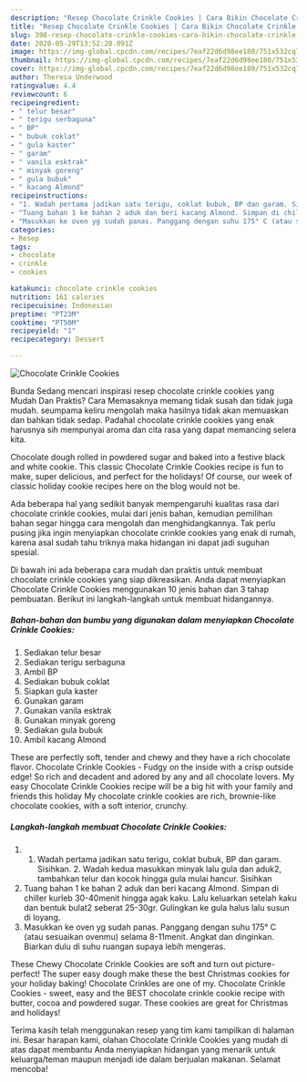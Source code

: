 ```yaml
---
description: "Resep Chocolate Crinkle Cookies | Cara Bikin Chocolate Crinkle Cookies Yang Enak Dan Mudah"
title: "Resep Chocolate Crinkle Cookies | Cara Bikin Chocolate Crinkle Cookies Yang Enak Dan Mudah"
slug: 398-resep-chocolate-crinkle-cookies-cara-bikin-chocolate-crinkle-cookies-yang-enak-dan-mudah
date: 2020-05-29T13:52:28.091Z
image: https://img-global.cpcdn.com/recipes/7eaf22d6d98ee180/751x532cq70/chocolate-crinkle-cookies-foto-resep-utama.jpg
thumbnail: https://img-global.cpcdn.com/recipes/7eaf22d6d98ee180/751x532cq70/chocolate-crinkle-cookies-foto-resep-utama.jpg
cover: https://img-global.cpcdn.com/recipes/7eaf22d6d98ee180/751x532cq70/chocolate-crinkle-cookies-foto-resep-utama.jpg
author: Theresa Underwood
ratingvalue: 4.4
reviewcount: 6
recipeingredient:
- " telur besar"
- " terigu serbaguna"
- " BP"
- " bubuk coklat"
- " gula kaster"
- " garam"
- " vanila esktrak"
- " minyak goreng"
- " gula bubuk"
- " kacang Almond"
recipeinstructions:
- "1. Wadah pertama jadikan satu terigu, coklat bubuk, BP dan garam. Sisihkan. 2. Wadah kedua masukkan minyak lalu gula dan aduk2, tambahkan telur dan kocok hingga gula mulai hancur. Sisihkan"
- "Tuang bahan 1 ke bahan 2 aduk dan beri kacang Almond. Simpan di chiller kurleb 30-40menit hingga agak kaku. Lalu keluarkan setelah kaku dan bentuk bulat2 seberat 25-30gr. Gulingkan ke gula halus lalu susun di loyang."
- "Masukkan ke oven yg sudah panas. Panggang dengan suhu 175° C (atau sesuaikan ovenmu) selama 8-11menit. Angkat dan dinginkan. Biarkan dulu di suhu ruangan supaya lebih mengeras."
categories:
- Resep
tags:
- chocolate
- crinkle
- cookies

katakunci: chocolate crinkle cookies 
nutrition: 161 calories
recipecuisine: Indonesian
preptime: "PT23M"
cooktime: "PT50M"
recipeyield: "1"
recipecategory: Dessert

---
```



![Chocolate Crinkle Cookies](https://img-global.cpcdn.com/recipes/7eaf22d6d98ee180/751x532cq70/chocolate-crinkle-cookies-foto-resep-utama.jpg)

Bunda Sedang mencari inspirasi resep chocolate crinkle cookies yang Mudah Dan Praktis? Cara Memasaknya memang tidak susah dan tidak juga mudah. seumpama keliru mengolah maka hasilnya tidak akan memuaskan dan bahkan tidak sedap. Padahal chocolate crinkle cookies yang enak harusnya sih mempunyai aroma dan cita rasa yang dapat memancing selera kita.

Chocolate dough rolled in powdered sugar and baked into a festive black and white cookie. This classic Chocolate Crinkle Cookies recipe is fun to make, super delicious, and perfect for the holidays! Of course, our week of classic holiday cookie recipes here on the blog would not be.

Ada beberapa hal yang sedikit banyak mempengaruhi kualitas rasa dari chocolate crinkle cookies, mulai dari jenis bahan, kemudian pemilihan bahan segar hingga cara mengolah dan menghidangkannya. Tak perlu pusing jika ingin menyiapkan chocolate crinkle cookies yang enak di rumah, karena asal sudah tahu triknya maka hidangan ini dapat jadi suguhan spesial.


Di bawah ini ada beberapa cara mudah dan praktis untuk membuat chocolate crinkle cookies yang siap dikreasikan. Anda dapat menyiapkan Chocolate Crinkle Cookies menggunakan 10 jenis bahan dan 3 tahap pembuatan. Berikut ini langkah-langkah untuk membuat hidangannya.

<!--inarticleads1-->

##### Bahan-bahan dan bumbu yang digunakan dalam menyiapkan Chocolate Crinkle Cookies:

1. Sediakan  telur besar
1. Sediakan  terigu serbaguna
1. Ambil  BP
1. Sediakan  bubuk coklat
1. Siapkan  gula kaster
1. Gunakan  garam
1. Gunakan  vanila esktrak
1. Gunakan  minyak goreng
1. Sediakan  gula bubuk
1. Ambil  kacang Almond


These are perfectly soft, tender and chewy and they have a rich chocolate flavor. Chocolate Crinkle Cookies - Fudgy on the inside with a crisp outside edge! So rich and decadent and adored by any and all chocolate lovers. My easy Chocolate Crinkle Cookies recipe will be a big hit with your family and friends this holiday My chocolate crinkle cookies are rich, brownie-like chocolate cookies, with a soft interior, crunchy. 

<!--inarticleads2-->

##### Langkah-langkah membuat Chocolate Crinkle Cookies:

1. 1. Wadah pertama jadikan satu terigu, coklat bubuk, BP dan garam. Sisihkan. 2. Wadah kedua masukkan minyak lalu gula dan aduk2, tambahkan telur dan kocok hingga gula mulai hancur. Sisihkan
1. Tuang bahan 1 ke bahan 2 aduk dan beri kacang Almond. Simpan di chiller kurleb 30-40menit hingga agak kaku. Lalu keluarkan setelah kaku dan bentuk bulat2 seberat 25-30gr. Gulingkan ke gula halus lalu susun di loyang.
1. Masukkan ke oven yg sudah panas. Panggang dengan suhu 175° C (atau sesuaikan ovenmu) selama 8-11menit. Angkat dan dinginkan. Biarkan dulu di suhu ruangan supaya lebih mengeras.


These Chewy Chocolate Crinkle Cookies are soft and turn out picture-perfect! The super easy dough make these the best Christmas cookies for your holiday baking! Chocolate Crinkles are one of my. Chocolate Crinkle Cookies - sweet, easy and the BEST chocolate crinkle cookie recipe with butter, cocoa and powdered sugar. These cookies are great for Christmas and holidays! 

Terima kasih telah menggunakan resep yang tim kami tampilkan di halaman ini. Besar harapan kami, olahan Chocolate Crinkle Cookies yang mudah di atas dapat membantu Anda menyiapkan hidangan yang menarik untuk keluarga/teman maupun menjadi ide dalam berjualan makanan. Selamat mencoba!

